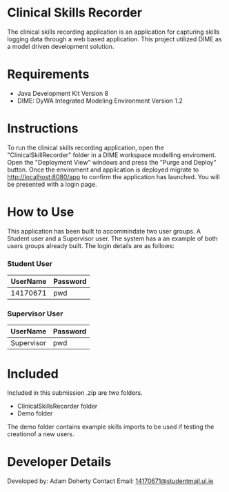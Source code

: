 # Clinical Skills Recorder

The clinical skills recording application is an application for capturing skills logging data through a web based application. This project utilized  DIME as a model driven development solution.

# Requirements

- Java Development Kit Version 8
- DIME: DyWA Integrated Modeling Environment Version 1.2

# Instructions
To run the clinical skills recording application, open the "ClinicalSkillRecorder" folder in a DIME workspace modelling enviroment.
Open the "Deployment View" windows and press the "Purge and Deploy" button.
Once the enviroment and application is deployed migrate to [http://localhost:8080/app](http://localhost:8080/app) to confirm the application has launched.
You will be presented with a login page.

# How to Use
This application has been built to accommindate two user groups. A Student user and a Supervisor user.
The system has a an example of both users groups already built.
The login details are as follows:

### Student User
| UserName | Password |
| ------ | ------ |
|14170671| pwd|
### Supervisor User
| UserName | Password |
| ------ | ------ |
|Supervisor| pwd|
# Included
Included in this submission .zip are two folders.

 - ClinicalSkillsRecorder folder
 - Demo folder

The demo folder contains example skills imports to be used if testing the creationof a new users.

# Developer Details
Developed by: Adam Doherty
Contact Email: 14170671@studentmail.ul.ie
